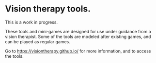 # Vision therapy tools.
This is a work in progress. 

These tools and mini-games are designed for use under guidance from a vision therapist. Some of the tools are modeled after existing games, and can be played as regular games.

Go to https://visiontherapy.github.io/ for more information, and to access the tools.
